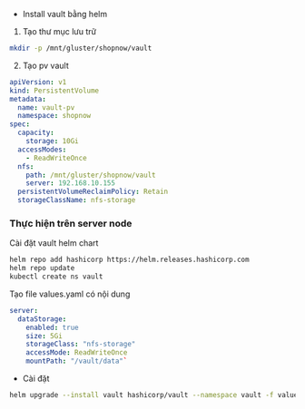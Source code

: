 - Install vault bằng helm

1. Tạo thư mục lưu trữ

```sh
mkdir -p /mnt/gluster/shopnow/vault
```

2. Tạo pv vault

```yaml
apiVersion: v1
kind: PersistentVolume
metadata:
  name: vault-pv
  namespace: shopnow
spec:
  capacity:
    storage: 10Gi
  accessModes:
    - ReadWriteOnce
  nfs:
    path: /mnt/gluster/shopnow/vault
    server: 192.168.10.155
  persistentVolumeReclaimPolicy: Retain
  storageClassName: nfs-storage
```

### Thực hiện trên server node

Cài đặt vault helm chart

```sh
helm repo add hashicorp https://helm.releases.hashicorp.com
helm repo update
kubectl create ns vault
```

Tạo file values.yaml có nội dung

```yaml
server:
  dataStorage:
    enabled: true
    size: 5Gi
    storageClass: "nfs-storage"
    accessMode: ReadWriteOnce
    mountPath: "/vault/data"`
```

- Cài đặt

```sh
helm upgrade --install vault hashicorp/vault --namespace vault -f values.yaml
```
